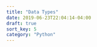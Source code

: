```yaml
---
title: "Data Types"
date: 2019-06-23T22:04:14-04:00
draft: true
sort_key: 5
category: "Python"
---
```


